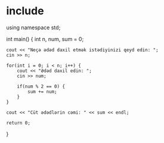 # include <iostream>
using namespace std;

int main() {
    int n, num, sum = 0;

    cout << "Neçə ədəd daxil etmək istədiyinizi qeyd edin: ";
    cin >> n;

    for(int i = 0; i < n; i++) {
        cout << "Ədəd daxil edin: ";
        cin >> num;

        if(num % 2 == 0) {
            sum += num;
        }
    }

    cout << "Cüt ədədlərin cəmi: " << sum << endl;

    return 0;
}
